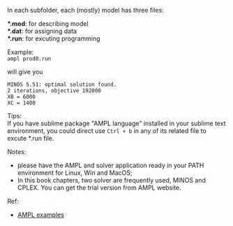 In each subfolder, each (mostly) model has three files: 

__*.mod__: for describing model  
__*.dat__: for assigning data  
__*.run__: for excuting programming

Example:  
`ampl prod0.run`  

will give you 
```
MINOS 5.51: optimal solution found.  
2 iterations, objective 192000  
XB = 6000  
XC = 1400  
```

Tips:  
If you have sublime package "AMPL language" installed in your sublime text environment, you could direct use `Ctrl + b` 
in any of its related file to excute *.run file.

Notes:
* please have the AMPL and solver application ready in your PATH environment for Linux, Win and MacOS;
* In this book chapters, two solver are frequently used, MINOS and CPLEX. You can get the trial version from AMPL website.

Ref:
- [AMPL examples](http://www.ampl.com/BOOK/EXAMPLES/)